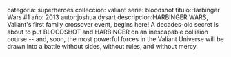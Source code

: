 categoria: superheroes
colleccion: valiant
serie: bloodshot
titulo:Harbinger Wars #1
año: 2013
autor:joshua dysart
descripcion:HARBINGER WARS, Valiant's first family crossover event, begins here! A decades-old secret is about to put BLOODSHOT and HARBINGER on an inescapable collision course -- and, soon, the most powerful forces in the Valiant Universe will be drawn into a battle without sides, without rules, and without mercy.
